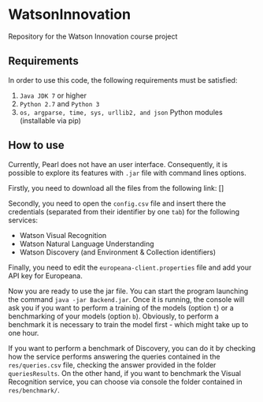 # WatsonInnovation
Repository for the Watson Innovation course project

## Requirements
In order to use this code, the following requirements must be satisfied:

1) `Java JDK 7` or higher
2) `Python 2.7` and `Python 3`
3) `os, argparse, time, sys, urllib2, and json` Python modules (installable via pip)

## How to use
Currently, Pearl does not have an user interface. Consequently, it is possible to explore its features with `.jar` file with command lines options.

Firstly, you need to download all the files from the following link: []

Secondly, you need to open the `config.csv` file and insert there the credentials (separated from their identifier by one `tab`) for the following services:

- Watson Visual Recognition
- Watson Natural Language Understanding
- Watson Discovery (and Environment & Collection identifiers)

Finally, you need to edit the `europeana-client.properties` file and add your API key for Europeana.

Now you are ready to use the jar file. You can start the program launching the command `java -jar Backend.jar`.
Once it is running, the console will ask you if you want to perform a training of the models (option `t`) or a benchmarking of your models (option `b`). Obviously, to perform a benchmark it is necessary to train the model first - which might take up to one hour.

If you want to perform a benchmark of Discovery, you can do it by checking how the service performs answering the queries contained in the `res/queries.csv` file, checking the answer provided in the folder `queriesResults`.
On the other hand, if you want to benchmark the Visual Recognition service, you can choose via console the folder contained in `res/benchmark/`.
